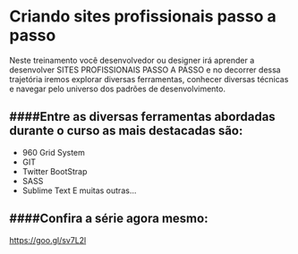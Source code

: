 # Criando sites profissionais passo a passo
Neste treinamento você desenvolvedor ou designer irá aprender a desenvolver SITES PROFISSIONAIS PASSO A PASSO e no decorrer dessa trajetória iremos explorar diversas ferramentas, conhecer diversas técnicas e navegar pelo universo dos padrões de desenvolvimento.

####Entre as diversas ferramentas abordadas durante o curso as mais destacadas são:
-------------

- 960 Grid System
- GIT
- Twitter BootStrap
- SASS
- Sublime Text
E muitas outras…

####Confira a série agora mesmo:
-------------
https://goo.gl/sv7L2l